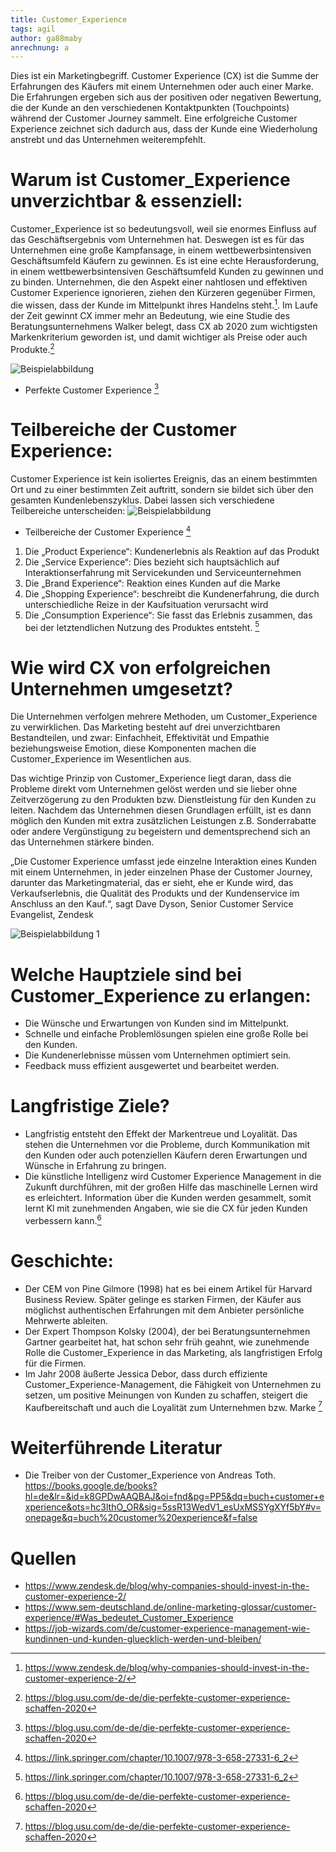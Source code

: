 ```yaml
---
title: Customer_Experience
tags: agil
author: ga88maby
anrechnung: a
---
```


Dies ist ein Marketingbegriff. Customer Experience (CX) ist die Summe der Erfahrungen des Käufers mit einem Unternehmen oder auch einer Marke. Die Erfahrungen ergeben sich aus der positiven oder negativen Bewertung, die der Kunde an den verschiedenen Kontaktpunkten (Touchpoints) während der Customer Journey sammelt. Eine erfolgreiche Customer Experience zeichnet sich dadurch aus, dass der Kunde eine Wiederholung anstrebt und das Unternehmen weiterempfehlt.


# Warum ist Customer_Experience unverzichtbar & essenziell:

Customer_Experience ist so bedeutungsvoll, weil sie enormes Einfluss auf das Geschäftsergebnis vom Unternehmen hat. Deswegen ist es für das Unternehmen eine große Kampfansage, in einem wettbewerbsintensiven Geschäftsumfeld Käufern zu gewinnen. 
Es ist eine echte Herausforderung, in einem wettbewerbsintensiven Geschäftsumfeld Kunden zu gewinnen und zu binden. Unternehmen, die den Aspekt einer nahtlosen und effektiven Customer Experience ignorieren, ziehen den Kürzeren gegenüber Firmen, die wissen, dass der Kunde im Mittelpunkt ihres Handelns steht.[^1].
Im Laufe der Zeit gewinnt CX immer mehr an Bedeutung, wie eine Studie des Beratungsunternehmens Walker belegt, dass CX ab 2020 zum wichtigsten Markenkriterium geworden ist, und damit wichtiger als Preise oder auch Produkte.[^2]

 
![Beispielabbildung](Customer_Experience/Customer_ExperienceCX.PNG)

* Perfekte Customer Experience [^3]

# Teilbereiche der Customer Experience:
Customer Experience ist kein isoliertes Ereignis, das an einem bestimmten Ort und zu einer bestimmten Zeit auftritt,
sondern sie bildet sich über den gesamten Kundenlebenszyklus.
Dabei lassen sich verschiedene Teilbereiche unterscheiden:
![Beispielabbildung](Customer_Experience/CX2.PNG)
* Teilbereiche der Customer Experience [^4]
1. Die „Product Experience“: Kundenerlebnis als Reaktion auf das Produkt
2. Die „Service Experience“: Dies bezieht sich hauptsächlich auf Interaktionserfahrung mit Servicekunden und Serviceunternehmen
3. Die „Brand Experience“:   Reaktion eines Kunden auf die Marke
4. Die „Shopping Experience“: beschreibt die Kundenerfahrung, die durch unterschiedliche Reize in der Kaufsituation verursacht wird
5. Die „Consumption Experience“: Sie fasst das Erlebnis zusammen, das bei der letztendlichen Nutzung des Produktes entsteht. [^5]


# Wie wird CX von erfolgreichen Unternehmen umgesetzt?
Die Unternehmen verfolgen mehrere Methoden, um Customer_Experience zu verwirklichen. Das Marketing besteht auf drei unverzichtbaren Bestandteilen, und zwar:  Einfachheit, Effektivität und Empathie beziehungsweise Emotion, diese Komponenten machen die Customer_Experience im Wesentlichen aus.

Das wichtige Prinzip von Customer_Experience liegt daran, dass die Probleme direkt vom Unternehmen gelöst werden und sie lieber ohne Zeitverzögerung zu den Produkten bzw. Dienstleistung für den Kunden zu leiten. Nachdem das Unternehmen diesen Grundlagen erfüllt, ist es dann möglich den Kunden mit extra zusätzlichen Leistungen z.B. Sonderrabatte oder andere Vergünstigung zu begeistern und dementsprechend sich an das Unternehmen stärkere binden.

„Die Customer Experience umfasst jede einzelne Interaktion eines Kunden mit einem Unternehmen, in jeder einzelnen Phase der Customer Journey, darunter das Marketingmaterial, das er sieht, ehe er Kunde wird, das Verkaufserlebnis, die Qualität des Produkts und der Kundenservice im Anschluss an den Kauf.“, sagt Dave Dyson, Senior Customer Service Evangelist, Zendesk


![Beispielabbildung 1](Customer_Experience/Customer_Experience.PNG)




# Welche Hauptziele sind bei Customer_Experience zu erlangen:
* Die Wünsche und Erwartungen von Kunden sind im Mittelpunkt.
* Schnelle und einfache Problemlösungen spielen eine große Rolle bei den Kunden.
* Die Kundenerlebnisse müssen vom Unternehmen optimiert sein.
* Feedback muss effizient ausgewertet und bearbeitet werden. 

# Langfristige Ziele?
* Langfristig entsteht den Effekt der Markentreue und Loyalität. Das stehen die Unternehmen vor die Probleme, durch Kommunikation mit den Kunden oder auch potenziellen Käufern deren Erwartungen und Wünsche in Erfahrung zu bringen.
* Die künstliche Intelligenz wird Customer Experience Management in die Zukunft durchführen, mit der großen Hilfe das maschinelle Lernen wird es erleichtert. Information über die Kunden werden gesammelt, somit lernt Kl mit zunehmenden Angaben, wie sie die CX für jeden Kunden verbessern kann.[^2]


# Geschichte:
* Der CEM von Pine Gilmore (1998) hat es bei einem Artikel für Harvard Business Review. Später gelinge es starken Firmen, der Käufer aus möglichst authentischen Erfahrungen mit dem Anbieter persönliche Mehrwerte ableiten.
* Der Expert Thompson Kolsky (2004), der bei Beratungsunternehmen Gartner gearbeitet hat, hat schon sehr früh geahnt, wie zunehmende Rolle die Customer_Experience in das Marketing, als langfristigen Erfolg für die Firmen.
* Im Jahr 2008 äußerte Jessica Debor, dass durch effiziente Customer_Experience-Management, die Fähigkeit von Unternehmen zu setzen, um positive Meinungen von Kunden zu schaffen, steigert die Kaufbereitschaft und auch die Loyalität zum Unternehmen bzw. Marke [^3]



# Weiterführende Literatur

* Die Treiber von der Customer_Experience von Andreas Toth. https://books.google.de/books?hl=de&lr=&id=k8GPDwAAQBAJ&oi=fnd&pg=PP5&dq=buch+customer+experience&ots=hc3lthO_OR&sig=5ssR13WedV1_esUxMSSYgXYf5bY#v=onepage&q=buch%20customer%20experience&f=false

# Quellen

[^1]: https://www.zendesk.de/blog/why-companies-should-invest-in-the-customer-experience-2/

[^2]: https://blog.usu.com/de-de/die-perfekte-customer-experience-schaffen-2020

[^3]: https://blog.usu.com/de-de/die-perfekte-customer-experience-schaffen-2020
[^4]: https://link.springer.com/chapter/10.1007/978-3-658-27331-6_2
[^5]: https://link.springer.com/chapter/10.1007/978-3-658-27331-6_2
*  https://www.zendesk.de/blog/why-companies-should-invest-in-the-customer-experience-2/
*  https://www.sem-deutschland.de/online-marketing-glossar/customer-experience/#Was_bedeutet_Customer_Experience
*  https://job-wizards.com/de/customer-experience-management-wie-kundinnen-und-kunden-gluecklich-werden-und-bleiben/

